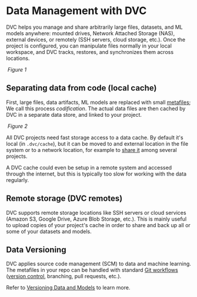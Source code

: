 # Data Management with DVC

DVC helps you manage and share arbitrarily large files, datasets, and ML models
anywhere: mounted drives, Network Attached Storage (NAS), external devices, or
remotely (SSH servers, cloud storage, etc.). Once the project is configured, you
can manipulate files normally in your local workspace, and DVC tracks, restores,
and synchronizes them across locations.

![]() _Figure 1_

## Separating data from code (local cache)

First, large files, data artifacts, ML models are replaced with small
[metafiles]; We call this process _codification_. The actual data files are then
cached by DVC in a separate data store, and linked to your project.

![]() _Figure 2_

All DVC projects need fast storage access to a data <abbr>cache</abbr>. By
default it's local (in `.dvc/cache`), but it can be moved to and external
location in the file system or to a network location, for example to [share it]
among several projects.

A DVC cache could even be setup in a remote system and accessed through the
internet, but this is typically too slow for working with the data regularly.

[metafiles]: /doc/user-guide/project-structure
[share it]: /doc/user-guide/how-to/share-a-dvc-cache

## Remote storage (DVC remotes)

DVC supports remote storage locations like SSH servers or cloud services (Amazon
S3, Google Drive, Azure Blob Storage, etc.). This is mainly useful to upload
copies of your project's cache in order to share and back up all or some of your
datasets and models.

## Data Versioning

DVC applies source code management (SCM) to data and machine learning. The
metafiles in your repo can be handled with standard [Git workflows] ([version
control], branching, pull requests, etc.).

[git workflows]: https://www.atlassian.com/git/tutorials/comparing-workflows
[version control]: /doc/use-cases/versioning-data-and-models

<admon icon="book">

Refer to [Versioning Data and Models] to learn more.

[versioning data and models]: /doc/use-cases/versioning-data-and-models

</admon>

<!--
## Cloud versioning

_New in DVC 2.30.0 (see `dvc version`)_

To simplify remote data operations, DVC now supports native versioning of files
and directories on several cloud providers. This means that you can browse your
files normally as you would see them in your local workspace.
-->
